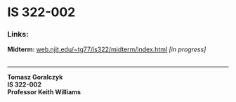 # IS 322-002

<h3>Links:</h3>
<b>Midterm: </b>
<a href="https://web.njit.edu/~tg77/is322/midterm/" target="_blank">
  web.njit.edu/~tg77/is322/midterm/index.html</a> <i>[in progress]</i>
<br /><br />
<hr>
<b>Tomasz Goralczyk</b><br />
<b>IS 322-002</b><br />
<b>Professor Keith Williams</b><br />
